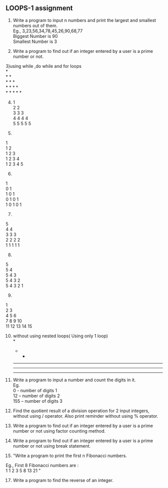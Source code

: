 ## LOOPS-1 assignment

1) Write a program to input n numbers and print the largest and smallest numbers out of them.  
Eg., 3,23,56,34,78,45,26,90,68,77  
Biggest Number is 90  
Smallest Number is 3  
   
2) Write a program to find out if an integer entered by a user is a prime number or not.  

3)using while ,do while and for loops     
    *  
    * *  
    * * *  
    * * * *  
    * * * * *  

4)  
   1  
   2 2  
   3 3 3  
   4 4 4 4  
   5 5 5 5 5  

5)  
  1  
  1 2  
  1 2 3  
  1 2 3 4  
  1 2 3 4 5  
  
6)  
  1  
  0 1  
  1 0 1  
  0 1 0 1  
  1 0 1 0 1  
  
7)  
  5  
  4 4  
  3 3 3  
  2 2 2 2  
  1 1 1 1 1  
  
8)  
  5  
  5 4  
  5 4 3  
  5 4 3 2  
  5 4 3 2 1  
  
9)  
  1  
  2    3  
  4    5   6  
  7    8   9    10  
  11   12  13   14  15  
  
10) without using nested loops( Using only 1 loop)  
    *  
    * *  
    * * *  
    * * * *  
    * * * * *  
  
11) Write a program to input a number and count the digits in it.  
Eg.   
0 - number of digits 1  
12 – number of digits 2  
155 – number of digits 3  

12) Find the quotient result of a division operation for 2 input integers, without using / operator. Also print reminder without using % operator.  

14) Write a program to find out if an integer entered by a user is a prime number or not using factor counting method.  

15) Write a program to find out if an integer entered by a user is a prime number or not using break statement.  

16) "Write a program to print the first n Fibonacci numbers.  
 
Eg., First 8 Fibonacci numbers are :  
1  1  2  3  5  8  13  21 "  
  
17) Write a program to find the reverse of an integer.  
